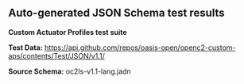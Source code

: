 ## Auto-generated JSON Schema test results
**Custom Actuator Profiles test suite**

**Test Data:** https://api.github.com/repos/oasis-open/openc2-custom-aps/contents/Test/JSON/v1.1/   

**Source Schema:** oc2ls-v1.1-lang.jadn

